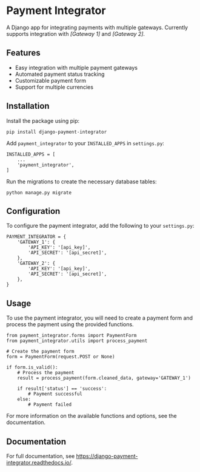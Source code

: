 <h1>Payment Integrator</h1>

<p>A Django app for integrating payments with multiple gateways. Currently supports integration with <em>[Gateway 1]</em> and <em>[Gateway 2]</em>.</p>

<h2>Features</h2>

<ul>
  <li>Easy integration with multiple payment gateways</li>
  <li>Automated payment status tracking</li>
  <li>Customizable payment form</li>
  <li>Support for multiple currencies</li>
</ul>

<h2>Installation</h2>

<p>Install the package using pip:</p>

<pre><code>pip install django-payment-integrator
</code></pre>

<p>Add <code>payment_integrator</code> to your <code>INSTALLED_APPS</code> in <code>settings.py</code>:</p>

<pre><code>INSTALLED_APPS = [
    ...
    'payment_integrator',
]
</code></pre>

<p>Run the migrations to create the necessary database tables:</p>

<pre><code>python manage.py migrate
</code></pre>

<h2>Configuration</h2>

<p>To configure the payment integrator, add the following to your <code>settings.py</code>:</p>

<pre><code>PAYMENT_INTEGRATOR = {
    'GATEWAY_1': {
        'API_KEY': '[api_key]',
        'API_SECRET': '[api_secret]',
    },
    'GATEWAY_2': {
        'API_KEY': '[api_key]',
        'API_SECRET': '[api_secret]',
    },
}
</code></pre>

<h2>Usage</h2>

<p>To use the payment integrator, you will need to create a payment form and process the payment using the provided functions.</p>

<pre><code>from payment_integrator.forms import PaymentForm
from payment_integrator.utils import process_payment

# Create the payment form
form = PaymentForm(request.POST or None)

if form.is_valid():
    # Process the payment
    result = process_payment(form.cleaned_data, gateway='GATEWAY_1')

    if result['status'] == 'success':
        # Payment successful
    else:
        # Payment failed
</code></pre>

<p>For more information on the available functions and options, see the documentation.</p>

<h2>Documentation</h2>

<p>For full documentation, see <a href="#">https://django-payment-integrator.readthedocs.io/</a>.</p>
